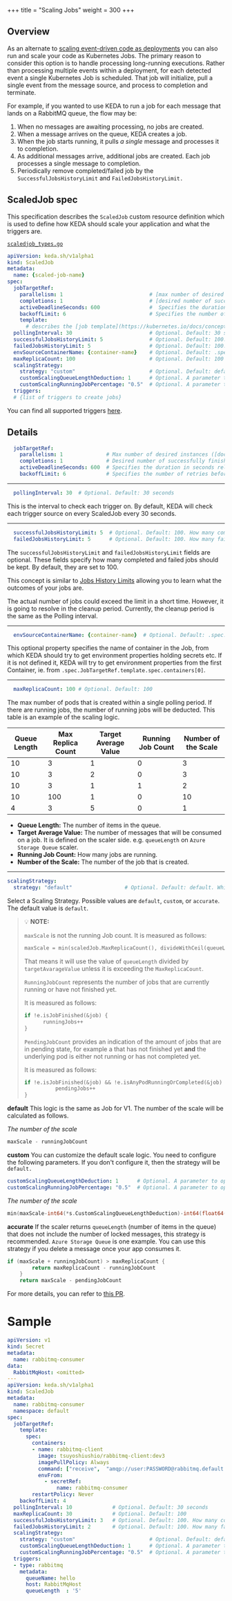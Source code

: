 +++
title = "Scaling Jobs"
weight = 300
+++


## Overview

As an alternate to [scaling event-driven code as deployments](../scaling-deployments) you can also run and scale your code as Kubernetes Jobs.  The primary reason to consider this option is to handle processing long-running executions.  Rather than processing multiple events within a deployment, for each detected event a single Kubernetes Job is scheduled.  That job will initialize, pull a single event from the message source, and process to completion and terminate.

For example, if you wanted to use KEDA to run a job for each message that lands on a RabbitMQ queue, the flow may be:

1. When no messages are awaiting processing, no jobs are created.
1. When a message arrives on the queue, KEDA creates a job.
1. When the job starts running, it pulls *a single* message and processes it to completion.
1. As additional messages arrive, additional jobs are created.  Each job processes a single message to completion.
1. Periodically remove completed/failed job by the `SuccessfulJobsHistoryLimit` and `FailedJobsHistoryLimit.`

## ScaledJob spec

This specification describes the `ScaledJob` custom resource definition which is used to define how KEDA should scale your application and what the triggers are.

[`scaledjob_types.go`](https://github.com/kedacore/keda/blob/main/apis/keda/v1alpha1/scaledjob_types.go)

```yaml
apiVersion: keda.sh/v1alpha1
kind: ScaledJob
metadata:
  name: {scaled-job-name}
spec:
  jobTargetRef:
    parallelism: 1                            # [max number of desired pods](https://kubernetes.io/docs/concepts/workloads/controllers/jobs-run-to-completion/#controlling-parallelism)
    completions: 1                            # [desired number of successfully finished pods](https://kubernetes.io/docs/concepts/workloads/controllers/jobs-run-to-completion/#controlling-parallelism)
    activeDeadlineSeconds: 600                #  Specifies the duration in seconds relative to the startTime that the job may be active before the system tries to terminate it; value must be positive integer
    backoffLimit: 6                           # Specifies the number of retries before marking this job failed. Defaults to 6
    template:
      # describes the [job template](https://kubernetes.io/docs/concepts/workloads/controllers/jobs-run-to-completion/)
  pollingInterval: 30                         # Optional. Default: 30 seconds
  successfulJobsHistoryLimit: 5               # Optional. Default: 100. How many completed jobs should be kept.
  failedJobsHistoryLimit: 5                   # Optional. Default: 100. How many failed jobs should be kept.
  envSourceContainerName: {container-name}    # Optional. Default: .spec.JobTargetRef.template.spec.containers[0]
  maxReplicaCount: 100                        # Optional. Default: 100
  scalingStrategy:
    strategy: "custom"                        # Optional. Default: default. Which Scaling Strategy to use. 
    customScalingQueueLengthDeduction: 1      # Optional. A parameter to optimize custom ScalingStrategy.
    customScalingRunningJobPercentage: "0.5"  # Optional. A parameter to optimize custom ScalingStrategy.
  triggers:
  # {list of triggers to create jobs}
```

You can find all supported triggers [here](../scalers).

## Details

```yaml
  jobTargetRef:
    parallelism: 1              # Max number of desired instances ([docs](https://kubernetes.io/docs/concepts/workloads/controllers/jobs-run-to-completion/#controlling-parallelism))
    completions: 1              # Desired number of successfully finished instances ([docs](https://kubernetes.io/docs/concepts/workloads/controllers/jobs-run-to-completion/#controlling-parallelism))
    activeDeadlineSeconds: 600  # Specifies the duration in seconds relative to the startTime that the job may be active before the system tries to terminate it; value must be positive integer
    backoffLimit: 6             # Specifies the number of retries before marking this job failed. Defaults to 6
```

---

```yaml
  pollingInterval: 30  # Optional. Default: 30 seconds
```

This is the interval to check each trigger on. By default, KEDA will check each trigger source on every ScaledJob every 30 seconds.

---

```yaml
  successfulJobsHistoryLimit: 5  # Optional. Default: 100. How many completed jobs should be kept.
  failedJobsHistoryLimit: 5      # Optional. Default: 100. How many failed jobs should be kept.
```

The `successfulJobsHistoryLimit` and `failedJobsHistoryLimit` fields are optional. These fields specify how many completed and failed jobs should be kept. By default, they are set to 100.

This concept is similar to [Jobs History Limits](https://kubernetes.io/docs/tasks/job/automated-tasks-with-cron-jobs/#jobs-history-limits) allowing you to learn what the outcomes of your jobs are.

The actual number of jobs could exceed the limit in a short time. However, it is going to resolve in the cleanup period. Currently, the cleanup period is the same as the Polling interval.

---


```yaml
  envSourceContainerName: {container-name}  # Optional. Default: .spec.JobTargetRef.template.spec.containers[0]
```

This optional property specifies the name of container in the Job, from which KEDA should try to get environment properties holding secrets etc. If it is not defined it, KEDA will try to get environment properties from the first Container, ie. from `.spec.JobTargetRef.template.spec.containers[0]`.

---

```yaml
  maxReplicaCount: 100 # Optional. Default: 100
```

The max number of pods that is created within a single polling period. If there are running jobs, the number of running jobs will be deducted. This table is an example of the scaling logic.

| Queue Length | Max Replica Count | Target Average Value | Running Job Count | Number of the Scale |
| ------- | ------ | ------- | ------ | ----- |
| 10 | 3 | 1 | 0 | 3 |
| 10 | 3 | 2 | 0 | 3 |
| 10 | 3 | 1 | 1 | 2 |
| 10 | 100 | 1 | 0 | 10 | 
| 4 | 3 | 5 | 0 | 1 |

* **Queue Length:** The number of items in the queue.
* **Target Average Value:** The number of messages that will be consumed on a job. It is defined on the scaler side. e.g. `queueLength` on `Azure Storage Queue` scaler.
* **Running Job Count:** How many jobs are running.
* **Number of the Scale:** The number of the job that is created.

---

```yaml
scalingStrategy:
  strategy: "default"                 # Optional. Default: default. Which Scaling Strategy to use. 
```

Select a Scaling Strategy. Possible values are `default`, `custom`, or `accurate`. The default value is `default`.

> 💡 **NOTE:**
>
>`maxScale` is not the running Job count. It is measured as follows:
 >```go
 >maxScale = min(scaledJob.MaxReplicaCount(), divideWithCeil(queueLength, targetAverageValue))
 >```
 >That means it will use the value of `queueLength` divided by `targetAvarageValue` unless it is exceeding the `MaxReplicaCount`.
>
>`RunningJobCount` represents the number of jobs that are currently running or have not finished yet.
>
>It is measured as follows:
>```go
>if !e.isJobFinished(&job) {
>		runningJobs++
>}
>```
>`PendingJobCount` provides an indication of the amount of jobs that are in pending state, for example a that has not finished yet **and** the underlying pod is either not running or has not completed yet.
>
>It is measured as follows:
>```go
>if !e.isJobFinished(&job) && !e.isAnyPodRunningOrCompleted(&job) {
>			pendingJobs++
>}
>```

**default**
This logic is the same as Job for V1.  The number of the scale will be calculated as follows. 

_The number of the scale_

```go
maxScale - runningJobCount
```

**custom**
You can customize the default scale logic. You need to configure the following parameters. If you don't configure it, then the strategy will be `default.`

```yaml
customScalingQueueLengthDeduction: 1      # Optional. A parameter to optimize custom ScalingStrategy.
customScalingRunningJobPercentage: "0.5"  # Optional. A parameter to optimize custom ScalingStrategy.
```

_The number of the scale_

```go
min(maxScale-int64(*s.CustomScalingQueueLengthDeduction)-int64(float64(runningJobCount)*(*s.CustomScalingRunningJobPercentage)), maxReplicaCount)
```

**accurate** 
If the scaler returns `queueLength` (number of items in the queue) that does not include the number of locked messages, this strategy is recommended. `Azure Storage Queue` is one example. You can use this strategy if you delete a message once your app consumes it.

```go
if (maxScale + runningJobCount) > maxReplicaCount {
		return maxReplicaCount - runningJobCount
	}
	return maxScale - pendingJobCount
```
For more details,  you can refer to [this PR](https://github.com/kedacore/keda/pull/1227).

# Sample

```yaml
apiVersion: v1
kind: Secret
metadata:
  name: rabbitmq-consumer
data:
  RabbitMqHost: <omitted>
---
apiVersion: keda.sh/v1alpha1
kind: ScaledJob
metadata:
  name: rabbitmq-consumer
  namespace: default
spec:
  jobTargetRef:
    template:
      spec:
        containers:
        - name: rabbitmq-client
          image: tsuyoshiushio/rabbitmq-client:dev3
          imagePullPolicy: Always
          command: ["receive",  "amqp://user:PASSWORD@rabbitmq.default.svc.cluster.local:5672", "job"]
          envFrom:
            - secretRef:
                name: rabbitmq-consumer
        restartPolicy: Never
    backoffLimit: 4  
  pollingInterval: 10             # Optional. Default: 30 seconds
  maxReplicaCount: 30             # Optional. Default: 100
  successfulJobsHistoryLimit: 3   # Optional. Default: 100. How many completed jobs should be kept.
  failedJobsHistoryLimit: 2       # Optional. Default: 100. How many failed jobs should be kept.
  scalingStrategy:
    strategy: "custom"                        # Optional. Default: default. Which Scaling Strategy to use.
    customScalingQueueLengthDeduction: 1      # Optional. A parameter to optimize custom ScalingStrategy.
    customScalingRunningJobPercentage: "0.5"  # Optional. A parameter to optimize custom ScalingStrategy.
  triggers:
  - type: rabbitmq
    metadata:
      queueName: hello
      host: RabbitMqHost
      queueLength  : '5'
```

